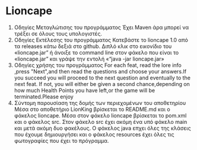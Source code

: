 # Lioncape
1) Οδηγίες Μεταγλώτισης του προγράμματος
        Έχει Maven άρα μπορεί να τρέξει σε όλους τους υπολογιστές.
2) Οδηγίες Εκτέλεσης του προγράμματος
       Κατεβάστε το lioncape 1.0 από τα releases κάτω δεξιά στο github. Διπλό κλικ στο εικονίδιο του «lioncape.jar” ή άνοιξε το command line στον φάκελο που είναι το «lioncape.jar” και γράψε την εντολή «“java -jar lioncape.jar»
3) Οδηγίες χρήσης του προγράμματος
        For each feat, read the lore info ,press "Next",and then read the questions and choose your answers.If you succeed you will proceed to the next question and eventually to the next feat. If not, you will either be given a second chance,depending on how much Health Points you have left,or the game will be terminated.Please enjoy
5) Σύντομη παρουσίαση της δομής των περιεχομένων του αποθετηρίου
        Μέσα στο αποθετήριο LionKing βρίσκεται το README.md και ο φάκελος lioncape. Μέσα στον φάκελο lioncape βρίσκεται το pom.xml και ο φάκελος src. Στον φάκελο src έχει ακόμη ένα υπό φάκελο main και μετά ακόμη δυο φακέλους. Ο φάκελος java επχει όλες της κλάσεις που έχουμε δημιουργήσει και ο φάκελος resources έχει όλες τις φωτογραφίες που έχει το πρόγραμμα.
